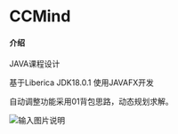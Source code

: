 # CCMind

#### 介绍
JAVA课程设计

基于Liberica JDK18.0.1
使用JAVAFX开发

自动调整功能采用01背包思路，动态规划求解。

![输入图片说明](https://foruda.gitee.com/images/1667305738739439510/00245615_10823616.jpeg "微信图片_20221101202705.jpg")